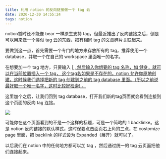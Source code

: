 ```yaml
---
title: 利用 notion 的反向链接做一个 tag 云
date: 2020-12-30 14:55:24
tags: notion
---
```


notion暂时还不能像 bear 一样原生支持 tag，但最近推出了反向链接之后，倒是可以用来做一个类似 tag 云的东西，把有相同 tag 的文章碎片关联起来。

要做到这一点，首先需要一个专门的地方来存放所有的 tag，推荐使用一个 database，并取一个在自己的 workspace 里面唯一的名字。

在想要加一个 tag 地方，只要输入 [[ , 然后输入你想要的 tag 名称，如 健身，就可以在当前位置插入一个 tag， 这个tag名如果是不存在的，notion 允许你原地创建，这时候我们选择把新的 tag 创建到之前的 tag database 里面。（所以之前说最好取一个唯一名字，这时比较好检索) 。
]()

这里加个之后，让我们回到 tag database，打开我们新的tag页面就会看到连接到这个页面的反向 tag 连接。

![][image-1]

可能你在这个页面看到的不是一个这样的标题，可是一个简略的 1 backlinke。这是 notion 反向链接的默认样式，这时保要点击面页右上角的三点，在 costomize page 里面，把 backlink 的样式设为 Expanded（展开）就可以了。

以后我们在 notion 中的任何地方都可以加 tag ，然后通过统一的 tag 云页面把他们连接起来。


[image-1]:	http://image.laihjx.com/blog/new-tag-page.png